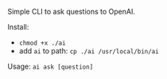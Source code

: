 Simple CLI to ask questions to OpenAI. 

Install: 
* `chmod +x ./ai` 
* add `ai` to path: `cp ./ai /usr/local/bin/ai`

Usage: 
`ai ask [question]`